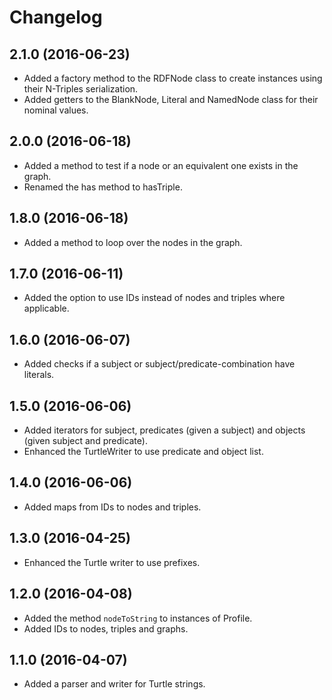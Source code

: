 # Changelog

## 2.1.0 (2016-06-23)

* Added a factory method to the RDFNode class to create instances using their N-Triples serialization.
* Added getters to the BlankNode, Literal and NamedNode class for their nominal values.

## 2.0.0 (2016-06-18)

* Added a method to test if a node or an equivalent one exists in the graph.
* Renamed the has method to hasTriple.

## 1.8.0 (2016-06-18)

* Added a method to loop over the nodes in the graph.

## 1.7.0 (2016-06-11)

* Added the option to use IDs instead of nodes and triples where applicable.

## 1.6.0 (2016-06-07)

* Added checks if a subject or subject/predicate-combination have literals.

## 1.5.0 (2016-06-06)

* Added iterators for subject, predicates (given a subject) and objects (given subject and predicate).
* Enhanced the TurtleWriter to use predicate and object list.

## 1.4.0 (2016-06-06)

* Added maps from IDs to nodes and triples.

## 1.3.0 (2016-04-25)

* Enhanced the Turtle writer to use prefixes.

## 1.2.0 (2016-04-08)

* Added the method `nodeToString` to instances of Profile.
* Added IDs to nodes, triples and graphs.

## 1.1.0 (2016-04-07)

* Added a parser and writer for Turtle strings.